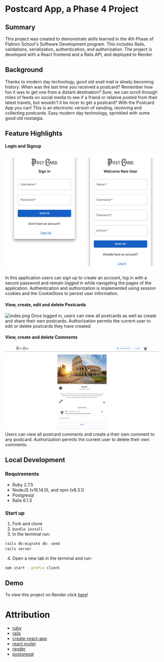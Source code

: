 # Postcard App, a Phase 4 Project

## Summary

This project was created to demonstrate skills learned in the 4th Phase of Flatiron School's Software Development
program. This includes Rails, validations, serialization, authentication, and authorization.
The project is developed with a React frontend and a Rails API, and deployed to Render.


## Background
Thanks to modern day technology, good old snail mail is slowly becoming history. When was the last time you received a
postcard? Remember how fun it was to get one from a distant destination? Sure, we can scroll through miles of feeds on
social media to see if a friend or relative posted from their latest travels, but wouldn't it be nicer to get a
postcard? With the Postcard App you can! This is an electronic version of sending,  receiving and collecting postcards.
Easy modern day technology, sprinkled with some good old nostalgia.


## Feature Highlights

#### Login and Signup
![login:signup.jpg](docs/login:signup.jpg)

In this application users can sign up to create an account, log in with a secure password and remain logged in while
navigating the pages of the application. Authentication and authorization is implemented using session cookies and the 
CookieStore to persist user information. 


#### View, create, edit and delete Postcards
![index.png](docs/index.png)
Once logged in, users can view all postcards as well as create and share their own postcards. Authorization permits
the current user to edit or delete postcards they have created. 



#### View, create and delete Comments
![comment.png](docs/comment.png)
Users can view all postcard comments and create a their own comment to any postcard. Authorization permits the current 
user to delete their own comments.


## Local Development
### Requirements

- Ruby 2.7.5
- NodeJS (v16.14.0), and npm (v8.3.1)
- Postgresql
- Rails 6.1.3

### Start up
1. Fork and clone
2. `bundle install`
3. In the terminal run:
```sh
rails db:migrate db: seed
rails server
```
4. Open a new tab in the terminal and run:
```sh
npm start --prefix client
```

## Demo
To view this project on Render click [here](https://postcard-app.onrender.com/)!

# Attribution
- [ruby](https://www.ruby-lang.org/en/)
- [rails](https://guides.rubyonrails.org/v5.0/index.html)
- [create-react-app](https://create-react-app.dev/)
- [react router](https://reactrouter.com/)
- [render](https://render.com/)
- [postgresql](https://www.postgresql.org/)
